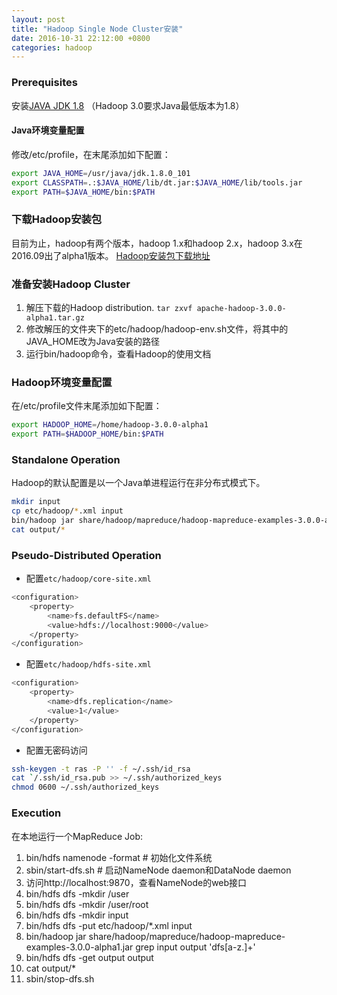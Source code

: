 ```yaml
---
layout: post
title: "Hadoop Single Node Cluster安装"
date: 2016-10-31 22:12:00 +0800
categories: hadoop
---
```

### Prerequisites
安装[JAVA JDK 1.8](http://www.oracle.com/technetwork/java/javase/downloads/index.html) （Hadoop 3.0要求Java最低版本为1.8）

#### Java环境变量配置
修改/etc/profile，在末尾添加如下配置：

```bash
export JAVA_HOME=/usr/java/jdk.1.8.0_101
export CLASSPATH=.:$JAVA_HOME/lib/dt.jar:$JAVA_HOME/lib/tools.jar
export PATH=$JAVA_HOME/bin:$PATH
```

### 下载Hadoop安装包
目前为止，hadoop有两个版本，hadoop 1.x和hadoop 2.x，hadoop 3.x在2016.09出了alpha1版本。 [Hadoop安装包下载地址](http://mirrors.hust.edu.cn/apache/hadoop/common)

### 准备安装Hadoop Cluster
1. 解压下载的Hadoop distribution. `tar zxvf apache-hadoop-3.0.0-alpha1.tar.gz`
2. 修改解压的文件夹下的etc/hadoop/hadoop-env.sh文件，将其中的JAVA_HOME改为Java安装的路径
3. 运行bin/hadoop命令，查看Hadoop的使用文档

### Hadoop环境变量配置
在/etc/profile文件末尾添加如下配置：

```bash
export HADOOP_HOME=/home/hadoop-3.0.0-alpha1
export PATH=$HADOOP_HOME/bin:$PATH
```

### Standalone Operation
Hadoop的默认配置是以一个Java单进程运行在非分布式模式下。

```bash
mkdir input
cp etc/hadoop/*.xml input
bin/hadoop jar share/hadoop/mapreduce/hadoop-mapreduce-examples-3.0.0-alpha1.jar grep input output 'dfs[a-z.]+'
cat output/*
```

### Pseudo-Distributed Operation

* 配置`etc/hadoop/core-site.xml`

```bash
<configuration>
    <property>
        <name>fs.defaultFS</name>
        <value>hdfs://localhost:9000</value>
    </property>
</configuration>
```

* 配置`etc/hadoop/hdfs-site.xml`

```bash
<configuration>
    <property>
        <name>dfs.replication</name>
        <value>1</value>
    </property>
</configuration>
```

* 配置无密码访问

```bash
ssh-keygen -t ras -P '' -f ~/.ssh/id_rsa
cat `/.ssh/id_rsa.pub >> ~/.ssh/authorized_keys
chmod 0600 ~/.ssh/authorized_keys
```

### Execution
在本地运行一个MapReduce Job:
1. bin/hdfs namenode -format  # 初始化文件系统
2. sbin/start-dfs.sh          # 启动NameNode daemon和DataNode daemon
3. 访问http://localhost:9870，查看NameNode的web接口
4. bin/hdfs dfs -mkdir /user
5. bin/hdfs dfs -mkdir /user/root
6. bin/hdfs dfs -mkdir input
7. bin/hdfs dfs -put etc/hadoop/\*.xml input
8. bin/hadoop jar share/hadoop/mapreduce/hadoop-mapreduce-examples-3.0.0-alpha1.jar grep input output 'dfs[a-z.]+'
9. bin/hdfs dfs -get output output
10. cat output/\*
11. sbin/stop-dfs.sh
